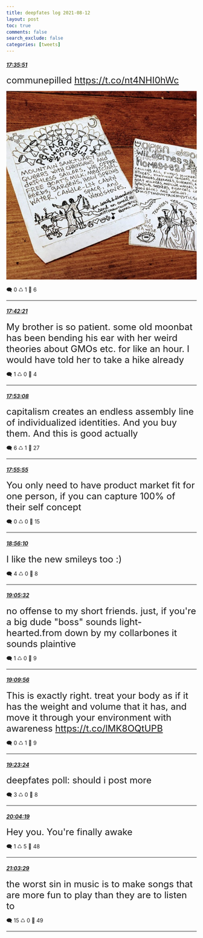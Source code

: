 ```yaml
---
title: deepfates log 2021-08-12
layout: post
toc: true
comments: false
search_exclude: false
categories: [tweets]
---
```



#### <a href = "https://twitter.com/deepfates/status/1425964278817988616">*17:35:51*</a>

<font size="5">communepilled  https://t.co/nt4NHI0hWc</font>

![image from twitter](/./images/E8oK8vNWYBIPfXc.jpg)


🗨️ 0 ♺ 1 🤍  6   

---
    
#### <a href = "https://twitter.com/deepfates/status/1425965911211655176">*17:42:21*</a>

<font size="5">My brother is so patient. some old moonbat has been bending his ear with her weird theories about GMOs etc. for like an hour.  I would have told her to take a hike already</font>



🗨️ 1 ♺ 0 🤍  4   

---
    
#### <a href = "https://twitter.com/deepfates/status/1425968628688695299">*17:53:08*</a>

<font size="5">capitalism creates an endless assembly line of individualized identities. And you buy them. And this is good actually</font>



🗨️ 6 ♺ 1 🤍  27   

---
    
#### <a href = "https://twitter.com/deepfates/status/1425969326847373314">*17:55:55*</a>

<font size="5">You only need to have product market fit for one person, if you can capture 100% of their self concept</font>



🗨️ 0 ♺ 0 🤍  15   

---
    
#### <a href = "https://twitter.com/deepfates/status/1425984489935671296">*18:56:10*</a>

<font size="5">I like the new smileys too :)</font>



🗨️ 4 ♺ 0 🤍  8   

---
    
#### <a href = "https://twitter.com/deepfates/status/1425986845859475456">*19:05:32*</a>

<font size="5">no offense to my short friends. just, if you're a big dude "boss" sounds light-hearted.from down by my collarbones it sounds plaintive</font>



🗨️ 1 ♺ 0 🤍  9   

---
    
#### <a href = "https://twitter.com/deepfates/status/1425987953432555523">*19:09:56*</a>

<font size="5">This is exactly right. treat your body as if it has the weight and volume that it has, and move it through your environment with awareness   https://t.co/lMK8OQtUPB</font>



🗨️ 0 ♺ 1 🤍  9   

---
    
#### <a href = "https://twitter.com/deepfates/status/1425991343600455681">*19:23:24*</a>

<font size="5">deepfates poll:  should i post more</font>



🗨️ 3 ♺ 0 🤍  8   

---
    
#### <a href = "https://twitter.com/deepfates/status/1426001640017088514">*20:04:19*</a>

<font size="5">Hey you. You're finally awake</font>



🗨️ 1 ♺ 5 🤍  48   

---
    
#### <a href = "https://twitter.com/deepfates/status/1426016530676989953">*21:03:29*</a>

<font size="5">the worst sin in music is to make songs that are more fun to play than they are to listen to</font>



🗨️ 15 ♺ 0 🤍  49   

---
    
            
